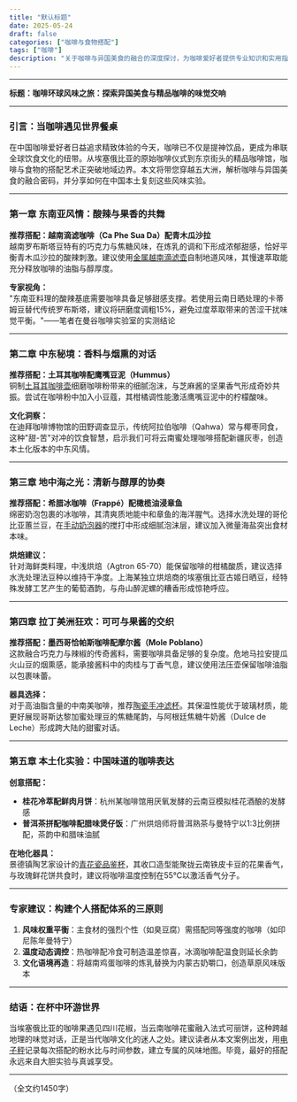 ```yaml
---
title: "默认标题"
date: 2025-05-24
draft: false
categories: ["咖啡与食物搭配"]
tags: ["咖啡"]
description: "关于咖啡与异国美食的融合的深度探讨，为咖啡爱好者提供专业知识和实用指南。"
---
```


---
**标题：咖啡环球风味之旅：探索异国美食与精品咖啡的味觉交响**

---

### 引言：当咖啡遇见世界餐桌  
在中国咖啡爱好者日益追求精致体验的今天，咖啡已不仅是提神饮品，更成为串联全球饮食文化的纽带。从埃塞俄比亚的原始咖啡仪式到东京街头的精品咖啡馆，咖啡与食物的搭配艺术正突破地域边界。本文将带您穿越五大洲，解析咖啡与异国美食的融合密码，并分享如何在中国本土复刻这些风味实验。

---

### 第一章 东南亚风情：酸辣与果香的共舞  
**推荐搭配：越南滴滤咖啡（Ca Phe Sua Da）配青木瓜沙拉**  
越南罗布斯塔豆特有的巧克力与焦糖风味，在炼乳的调和下形成浓郁甜感，恰好平衡青木瓜沙拉的酸辣刺激。建议使用[金属越南滴滤壶](https://www.amazon.com/s?k=%E9%87%91%E5%B1%9E%E8%B6%8A%E5%8D%97%E6%BB%B4%E6%BB%A4%E5%A3%B6&tag=coffeeprism-20)自制地道风味，其慢速萃取能充分释放咖啡的油脂与醇厚度。

**专家视角：**  
"东南亚料理的酸辣基底需要咖啡具备足够甜感支撑。若使用云南日晒处理的卡蒂姆豆替代传统罗布斯塔，建议将研磨度调粗15%，避免过度萃取带来的苦涩干扰味觉平衡。"——笔者在曼谷咖啡实验室的实测结论

---

### 第二章 中东秘境：香料与烟熏的对话  
**推荐搭配：土耳其咖啡配鹰嘴豆泥（Hummus）**  
铜制[土耳其咖啡壶](https://www.amazon.com/s?k=%E5%9C%9F%E8%80%B3%E5%85%B6%E5%92%96%E5%95%A1%E5%A3%B6&tag=coffeeprism-20)细磨咖啡粉带来的细腻泡沫，与芝麻酱的坚果香气形成奇妙共振。尝试在咖啡粉中加入小豆蔻，其柑橘调性能激活鹰嘴豆泥中的柠檬酸味。

**文化洞察：**  
在迪拜咖啡博物馆的田野调查显示，传统阿拉伯咖啡（Qahwa）常与椰枣同食，这种"甜-苦"对冲的饮食智慧，启示我们可将云南蜜处理咖啡搭配新疆灰枣，创造本土化版本的中东风情。

---

### 第三章 地中海之光：清新与醇厚的协奏  
**推荐搭配：希腊冰咖啡（Frappé）配橄榄油浸章鱼**  
绵密奶泡包裹的冰咖啡，其清爽质地能中和章鱼的海洋腥气。选择水洗处理的哥伦比亚蕙兰豆，在[手动奶泡器](https://www.amazon.com/s?k=%E6%89%8B%E5%8A%A8%E5%A5%B6%E6%B3%A1%E5%99%A8&tag=coffeeprism-20)的搅打中形成细腻泡沫层，建议加入微量海盐突出食材本味。

**烘焙建议：**  
针对海鲜类料理，中浅烘焙（Agtron 65-70）能保留咖啡的柑橘酸质，建议选择水洗处理法豆种以维持干净度。上海某独立烘焙商的埃塞俄比亚古姬日晒豆，经特殊发酵工艺产生的葡萄酒韵，与舟山醉泥螺的糟香形成惊艳呼应。

---

### 第四章 拉丁美洲狂欢：可可与果酱的交织  
**推荐搭配：墨西哥恰帕斯咖啡配摩尔酱（Mole Poblano）**  
这款融合巧克力与辣椒的传奇酱料，需要咖啡具备足够的复杂度。危地马拉安提瓜火山豆的烟熏感，能承接酱料中的肉桂与丁香气息，建议使用法压壶保留咖啡油脂以包裹味蕾。

**器具选择：**  
对于高油脂含量的中南美咖啡，推荐[陶瓷手冲滤杯](https://www.amazon.com/s?k=%E9%99%B6%E7%93%B7%E6%89%8B%E5%86%B2%E6%BB%A4%E6%9D%AF&tag=coffeeprism-20)。其保温性能优于玻璃材质，能更好展现哥斯达黎加蜜处理豆的焦糖尾韵，与阿根廷焦糖牛奶酱（Dulce de Leche）形成跨大陆的甜蜜对话。

---

### 第五章 本土化实验：中国味道的咖啡表达  
**创意搭配：**  
- **桂花冷萃配鲜肉月饼**：杭州某咖啡馆用厌氧发酵的云南豆模拟桂花酒酿的发酵感  
- **普洱茶拼配咖啡配腊味煲仔饭**：广州烘焙师将普洱熟茶与曼特宁以1:3比例拼配，茶韵中和腊味油腻  

**在地化器具：**  
景德镇陶艺家设计的[青花瓷品鉴杯](https://www.amazon.com/s?k=%E9%9D%92%E8%8A%B1%E7%93%B7%E5%93%81%E9%89%B4%E6%9D%AF&tag=coffeeprism-20)，其收口造型能聚拢云南铁皮卡豆的花果香气，与玫瑰鲜花饼共食时，建议将咖啡温度控制在55℃以激活香气分子。

---

### 专家建议：构建个人搭配体系的三原则  
1. **风味权重平衡**：主食材的强烈个性（如臭豆腐）需搭配同等强度的咖啡（如印尼陈年曼特宁）  
2. **温度动态调控**：热咖啡配冷食可制造温差惊喜，冰滴咖啡配温食则延长余韵  
3. **文化语境再造**：将越南鸡蛋咖啡的炼乳替换为内蒙古奶嚼口，创造草原风味版本  

---

### 结语：在杯中环游世界  
当埃塞俄比亚的咖啡果遇见四川花椒，当云南咖啡花蜜融入法式可丽饼，这种跨越地理的味觉对话，正是当代咖啡文化的迷人之处。建议读者从本文案例出发，用[电子秤](https://www.amazon.com/s?k=%E7%94%B5%E5%AD%90%E7%A7%A4&tag=coffeeprism-20)记录每次搭配的粉水比与时间参数，建立专属的风味地图。毕竟，最好的搭配永远来自大胆实验与真诚享受。

---  
（全文约1450字）